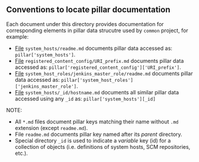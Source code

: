 
## Conventions to locate pillar documentation ##

Each document under this directory provides documentation for corresponding
elements in pillar data strucutre used by `common` project, for example:
* [File][1] `system_hosts/readme.md` documents pillar data accessed as: `pillar['system_hosts']`.
* [File][2] `registered_content_config/URI_prefix.md` documents pillar data accessed as: `pillar['registered_content_config']['URI_prefix']`.
* [File][3] `system_host_roles/jenkins_master_role/readme.md` documents pillar data accessed as: `pillar['system_host_roles']['jenkins_master_role']`.
* [File][4] `system_hosts/_id/hostname.md` documents all similar pillar data accessed using any `_id` as: `pillar['system_hosts'][_id]`

NOTE:
* All `*.md` files document pillar keys matching their name without `.md` extension (except `readme.md`).
* File `readme.md` documents pillar key named after its _parent_ directory.
* Special directory `_id` is used to indicate a _variable_ key (id) for a collection of objects (i.e. definitions of system hosts, SCM repositories, etc.).

[1]: docs/pillars/common/system_hosts/readme.md
[2]: docs/pillars/common/registered_content_config/URI_prefix.md
[3]: docs/pillars/common/system_host_roles/jenkins_master_role/readme.md
[4]: docs/pillars/common/system_hosts/_id/hostname.md

